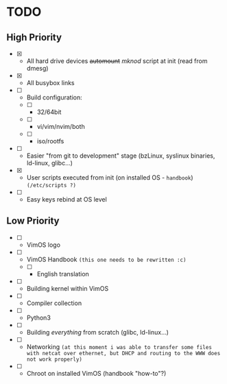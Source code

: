 # TODO
## High Priority
 - [x] - All hard drive devices ~~automount~~ *mknod* script at init (read from dmesg)
 - [x] - All busybox links
 - [ ] - Build configuration:
    - [ ] - 32/64bit
    - [ ] - vi/vim/nvim/both
    - [ ] - iso/rootfs
 - [ ] - Easier "from git to development" stage (bzLinux, syslinux binaries, ld-linux, glibc...)
 - [x] - User scripts executed from init (on installed OS - `handbook`) `(/etc/scripts ?)`
 - [ ] - Easy keys rebind at OS level
    
## Low Priority
 - [ ] - VimOS logo
 - [ ] - VimOS Handbook `(this one needs to be rewritten :c)`
   - [ ] - English translation
 - [ ] - Building kernel within VimOS
 - [ ] - Compiler collection
 - [ ] - Python3
 - [ ] - Building *everything* from scratch (glibc, ld-linux...)
 - [ ] - Networking `(at this moment i was able to transfer some files with netcat over ethernet, but DHCP and routing to the WWW does not work properly)`
 - [ ] - Chroot on installed VimOS (handbook "how-to"?)
